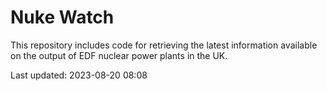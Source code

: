 # Nuke Watch

This repository includes code for retrieving the latest information available on the output of EDF nuclear power plants in the UK.

Last updated: 2023-08-20 08:08